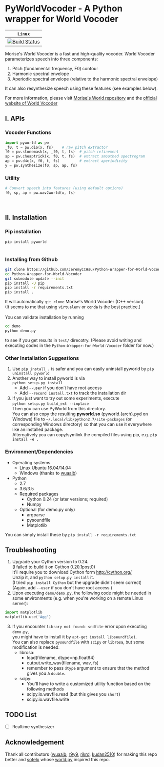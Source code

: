 # PyWorldVocoder - A Python wrapper for World Vocoder


| **`Linux`** |
|-----------------|
| [![Build Status](https://travis-ci.org/JeremyCCHsu/Python-Wrapper-for-World-Vocoder.svg?branch=master)](https://travis-ci.org/JeremyCCHsu/Python-Wrapper-for-World-Vocoder) |


Morise's World Vocoder is a fast and high-quality vocoder.
World Vocoder parameterizes speech into three components:

  1. Pitch (fundamental frequency, F0) contour  
  2. Harmonic spectral envelope
  3. Aperiodic spectral envelope (relative to the harmonic spectral envelope)

It can also resynthesize speech using these features (see examples below).

For more information, please visit [Morise's World repository](https://github.com/mmorise/World)
and the [official website of World Vocoder](http://ml.cs.yamanashi.ac.jp/world/english/)


## I. APIs

### Vocoder Functions
```python
import pyworld as pw
_f0, t = pw.dio(x, fs)    # raw pitch extractor
f0 = pw.stonemask(x, _f0, t, fs)  # pitch refinement
sp = pw.cheaptrick(x, f0, t, fs)  # extract smoothed spectrogram
ap = pw.d4c(x, f0, t, fs)         # extract aperiodicity
y = pw.synthesize(f0, sp, ap, fs)
```


### Utility
```python
# Convert speech into features (using default options)
f0, sp, ap = pw.wav2world(x, fs)
```
<br/>


## II. Installation

### Pip installation
`pip install pyworld`  
<br/>

### Installing from Github
```bash
git clone https://github.com/JeremyCCHsu/Python-Wrapper-for-World-Vocoder.git
cd Python-Wrapper-for-World-Vocoder
git submodule update --init
pip install -U pip
pip install -r requirements.txt
pip install .
```
It will automatically `git clone` Morise's World Vocoder (C++ version).<br/>
(It seems to me that using `virtualenv` or `conda` is the best practice.)<br/>
<br/>
You can validate installation by running
```bash
cd demo
python demo.py
```
to see if you get results in `test/` direcotry.
(Please avoid writing and executing codes in the `Python-Wrapper-for-World-Vocoder` folder for now.)<br/>

### Other Installation Suggestions
1. Use `pip install .` is safer and you can easily uninstall pyworld by `pip uninstall pyworld`
2. Another way to install pyworld is via<br/>
   `python setup.py install`<br/>
   - Add `--user` if you don't have root access<br/>
   - Add `--record install.txt` to track the installation dir<br/>
3. If you just want to try out some experiments, execute<br/>
  `python setup.py build_ext --inplace`<br/>
  Then you can use PyWorld from this directory.<br/>
  You can also copy the resulting **pyworld.so** (pyworld.{arch}.pyd on Windows) file to
  `~/.local/lib/python2.7/site-packages` (or corresponding Windows directory)
  so that you can use it everywhere like an installed package.<br/>
  Alternatively you can copy/symlink the compiled files using pip, e.g. `pip install -e .`

### Environment/Dependencies  
- Operating systems
  - Linux Ubuntu 16.04/14.04
  - Windows (thanks to [wuaalb](https://github.com/wuaalb))
- Python
  - 2.7
  - 3.6/3.5
  - Required packages
    - Cython 0.24 (or later versions; required)
    - Numpy
  - Optional (for demo.py only)
    - argparse
    - pysoundfile
    - Matplotlib

You can simply install these by `pip install -r requirements.txt`


## Troubleshooting
1. Upgrade your Cython version to 0.24.<br/>
   (I failed to build it on Cython 0.20.1post0)<br/>
   It'll require you to download Cython form http://cython.org/<br/>
   Unzip it, and `python setup.py install` it.<br/>
   (I tried `pip install Cython` but the upgrade didn't seem correct)<br/>
   (Again, add `--user` if you don't have root access.)
2. Upon executing `demo/demo.py`, the following code might be needed in some environments (e.g. when you're working on a remote Linux server):<br/>

 ```python
 import matplotlib
 matplotlib.use('Agg')
 ```
3. If you encounter `library not found: sndfile` error upon executing `demo.py`,  
   you might have to install it by `apt-get install libsoundfile1`.  
   You can also replace `pysoundfile` with `scipy` or `librosa`, but some modification is needed:   
   - librosa:
     - load(fiilename, dtype=np.float64)
     - output.write_wav(filename, wav, fs)
     - remember to pass `dtype` argument to ensure that the method gives you a `double`.
   - scipy:
     - You'll have to write a customized utility function based on the following methods
     - scipy.io.wavfile.read (but this gives you `short`)
     - scipy.io.wavfile.write

## TODO List

- [ ] Realtime synthesizer

## Acknowledgement
Thank all contributors ([wuaalb](https://github.com/wuaalb), [r9y9](https://github.com/r9y9), [rikrd](https://github.com/rikrd), [kudan2510](https://github.com/kundan2510)) for making this repo better and [sotelo](https://github.com/sotelo) whose [world.py](https://github.com/sotelo/world.py) inspired this repo.<br/>
